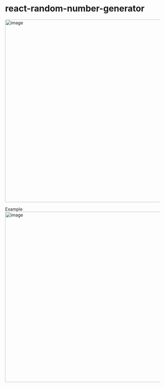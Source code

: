 # react-random-number-generator

<img width="596" alt="image" src="https://user-images.githubusercontent.com/55885373/225119689-c6474bde-8dfa-4022-ae27-e3062d979e46.png">

Example
<img width="556" alt="image" src="https://user-images.githubusercontent.com/55885373/225119751-49da9518-503a-4700-b4ab-a7de971f42a0.png">
